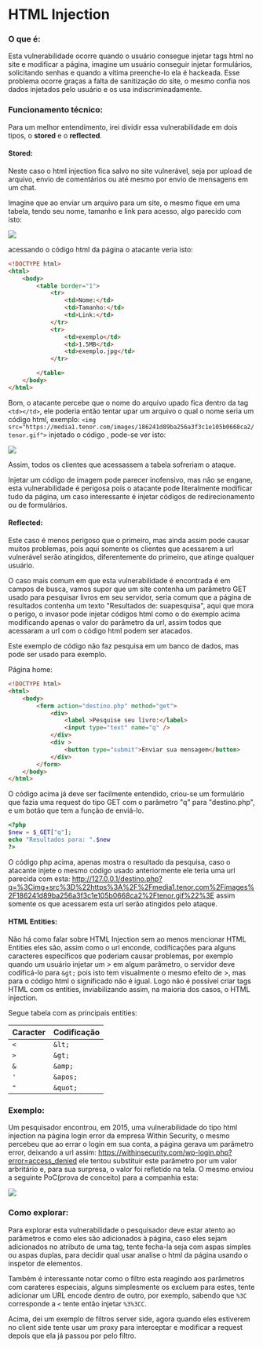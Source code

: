 # HTML Injection

### O que é:

Esta vulnerabilidade ocorre quando o usuário consegue injetar tags html no site e modificar a página, imagine um usuário conseguir injetar formulários, solicitando senhas e quando a vítima preenche-lo ela é hackeada. Esse problema ocorre graças a falta de sanitização do site, o mesmo confia nos dados injetados pelo usuário e os usa indiscriminadamente.


### Funcionamento técnico:

Para um melhor entendimento, irei dividir essa vulnerabilidade em dois tipos, o **stored** e o **reflected**.

#### Stored:

Neste caso o html injection fica salvo no site vulnerável, seja por upload de arquivo, envio de comentários ou até mesmo por envio de mensagens em um chat.

Imagine que ao enviar um arquivo para um site, o mesmo fique em uma tabela, tendo seu nome, tamanho e link para acesso, algo parecido com isto:

![](https://i.imgur.com/GMPGeM9.png)

acessando o código html da página o atacante veria isto:
```html
<!DOCTYPE html>
<html>
	<body>
		<table border="1">
			<tr>
				<td>Nome:</td>
				<td>Tamanho:</td>
				<td>Link:</td>
			</tr>
			<tr>
				<td>exemplo</td>
				<td>1.5MB</td>
				<td>exemplo.jpg</td>
			</tr>

		</table>
	</body>
</html>
```

Bom, o atacante percebe que o nome do arquivo upado fica dentro da tag ```<td></td>```, ele poderia então tentar upar um arquivo o qual o nome seria um código html, exemplo: ```<img src="https://media1.tenor.com/images/186241d89ba256a3f3c1e105b0668ca2/tenor.gif">``` injetado o código , pode-se ver isto:

![](https://i.imgur.com/FbhDNvn.jpg)

Assim, todos os clientes que acessassem a tabela sofreriam o ataque.

Injetar um código de imagem pode parecer inofensivo, mas não se engane, esta vulnerabilidade é perigosa pois o atacante pode literalmente modificar tudo da página, um caso interessante é injetar códigos de redirecionamento ou de formulários.

#### Reflected:

Este caso é menos perigoso que o primeiro, mas ainda assim pode causar muitos problemas, pois aqui somente os clientes que acessarem a url vulnerável serão atingidos, diferentemente do primeiro, que atinge qualquer usuário.

O caso mais comum em que esta vulnerabilidade é encontrada é em campos de busca, vamos supor que um site contenha um parâmetro GET usado para pesquisar livros em seu servidor, seria comum que a página de resultados contenha um texto "Resultados de: suapesquisa", aqui que mora o perigo, o invasor pode injetar códigos html como o do exemplo acima modificando apenas o valor do parâmetro da url, assim todos que acessaram a url com o código html podem ser atacados.

Este exemplo de código não faz pesquisa em um banco de dados, mas pode ser usado para exemplo.

Página home:
```html
<!DOCTYPE html>
<html>
	<body>
		<form action="destino.php" method="get">
			<div>
				<label >Pesquise seu livro:</label>
				<input type="text" name="q" />
			</div>
			<div >
				<button type="submit">Enviar sua mensagem</button>
			</div>
		</form>
	</body>
</html>
```

O código acima já deve ser facilmente entendido, criou-se um formulário que fazia uma request do tipo GET com o parâmetro "q" para "destino.php", e um botão que tem a função de enviá-lo.

```php
<?php
$new = $_GET["q"];
echo "Resultados para: ".$new
?>
```

O código php acima, apenas mostra o resultado da pesquisa, caso o atacante injete o mesmo código usado anteriormente ele teria uma url parecida com esta:
http://127.0.0.1/destino.php?q=%3Cimg+src%3D%22https%3A%2F%2Fmedia1.tenor.com%2Fimages%2F186241d89ba256a3f3c1e105b0668ca2%2Ftenor.gif%22%3E
assim somente os que acessarem esta url serão atingidos pelo ataque.

#### HTML Entities:

Não há como falar sobre HTML Injection sem ao menos mencionar HTML Entities eles são, assim como o url enconde, codificações para alguns caracteres específicos que poderiam causar problemas, por exemplo quando um usuário injetar um > em algum parâmetro, o servidor deve codificá-lo para ```&gt;``` pois isto tem visualmente o mesmo efeito de >, mas para o código html o significado não é igual. Logo não é possível criar tags HTML com os entities, inviabilizando assim, na maioria dos casos, o HTML injection.

Segue tabela com as principais entities:

Caracter | Codificação
---------|------------
```<```|```&lt;```
```>```|```&gt;```
```&```|```&amp;```
```'```|```&apos;```
```"```|```&quot;```


### Exemplo:

Um pesquisador encontrou, em 2015, uma vulnerabilidade do tipo html injection na página login error da empresa Within Security, o mesmo percebeu que ao errar o login em sua conta, a página gerava um parâmetro error, deixando a url assim: https://withinsecurity.com/wp-login.php?error=access_denied
 ele tentou substituir este parâmetro por um valor arbritário e, para sua surpresa, o valor foi refletido na tela. O mesmo enviou a seguinte PoC(prova de conceito) para a companhia esta:

![](https://i.imgur.com/OsqNHV9.png)


### Como explorar:

Para explorar esta vulnerabilidade o pesquisador deve estar atento ao parâmetros e como eles são adicionados à página, caso eles sejam adicionados no atributo de uma tag, tente fecha-la seja com aspas simples ou aspas duplas, para decidir qual usar analise o html da página usando o inspetor de elementos.

Também é interessante notar como o filtro esta reagindo aos parâmetros com carateres especiais, alguns simplesmente os excluem para estes, tente adicionar um URL encode dentro de outro, por exemplo, sabendo que ```%3C``` corresponde a ```<``` tente então injetar ```%3%3CC```.

Acima, dei um exemplo de filtros server side, agora quando eles estiverem no client side tente usar um proxy para interceptar e modificar a request depois que ela já passou por pelo filtro.
	
